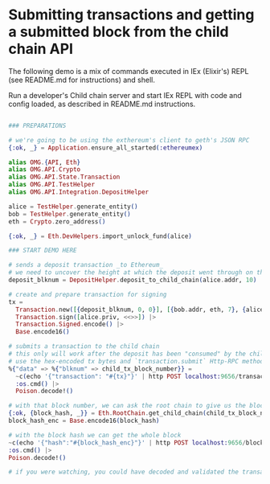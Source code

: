 # Submitting transactions and getting a submitted block from the child chain API

The following demo is a mix of commands executed in IEx (Elixir's) REPL (see README.md for instructions) and shell.

Run a developer's Child chain server and start IEx REPL with code and config loaded, as described in README.md instructions.

```elixir

### PREPARATIONS

# we're going to be using the exthereum's client to geth's JSON RPC
{:ok, _} = Application.ensure_all_started(:ethereumex)

alias OMG.{API, Eth}
alias OMG.API.Crypto
alias OMG.API.State.Transaction
alias OMG.API.TestHelper
alias OMG.API.Integration.DepositHelper

alice = TestHelper.generate_entity()
bob = TestHelper.generate_entity()
eth = Crypto.zero_address()

{:ok, _} = Eth.DevHelpers.import_unlock_fund(alice)

### START DEMO HERE

# sends a deposit transaction _to Ethereum_
# we need to uncover the height at which the deposit went through on the root chain
deposit_blknum = DepositHelper.deposit_to_child_chain(alice.addr, 10)

# create and prepare transaction for signing
tx =
  Transaction.new([{deposit_blknum, 0, 0}], [{bob.addr, eth, 7}, {alice.addr, eth, 3}]) |>
  Transaction.sign([alice.priv, <<>>]) |>
  Transaction.Signed.encode() |>
  Base.encode16()

# submits a transaction to the child chain
# this only will work after the deposit has been "consumed" by the child chain, be patient (~15sec)
# use the hex-encoded tx bytes and `transaction.submit` Http-RPC method described in README.md for child chain server
%{"data" => %{"blknum" => child_tx_block_number}} =
  ~c(echo '{"transaction": "#{tx}"}' | http POST localhost:9656/transaction.submit) |>
  :os.cmd() |>
  Poison.decode!()

# with that block number, we can ask the root chain to give us the block hash
{:ok, {block_hash, _}} = Eth.RootChain.get_child_chain(child_tx_block_number)
block_hash_enc = Base.encode16(block_hash)

# with the block hash we can get the whole block
~c(echo '{"hash":"#{block_hash_enc}"}' | http POST localhost:9656/block.get) |>
:os.cmd() |>
Poison.decode!()

# if you were watching, you could have decoded and validated the transaction bytes in the block
```

